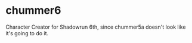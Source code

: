 # chummer6
Character Creator for Shadowrun 6th, since chummer5a doesn't look like it's going to do it.
